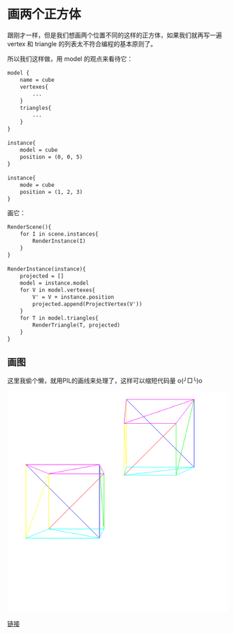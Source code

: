 # 画两个正方体



跟刚才一样，但是我们想画两个位置不同的这样的正方体，如果我们就再写一遍 vertex 和 triangle 的列表太不符合编程的基本原则了。

所以我们这样做，用 model 的观点来看待它：

```
model {
	name = cube
	vertexes{
		...
	}
	triangles{
		...
	}
}

instance{
	model = cube
	position = (0, 0, 5)
}

instance{
	mode = cube
	position = (1, 2, 3)
}
```


画它：

```
RenderScene(){
	for I in scene.instances{
		RenderInstance(I)
	}
}

RenderInstance(instance){
	projected = []
	model = instance.model
	for V in model.vertexes{
		V' = V + instance.position
		projected.append(ProjectVertex(V'))
	}
	for T in model.triangles{
		RenderTriangle(T, projected)
	}
}

```


## 画图

这里我偷个懒，就用PIL的画线来处理了，这样可以缩短代码量 o(╯□╰)o


![](images/raster06.png)


[链接](code/raster06.py)


